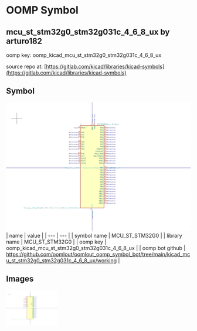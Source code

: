 # OOMP Symbol  
## mcu_st_stm32g0_stm32g031c_4_6_8_ux  by arturo182  
  
oomp key: oomp_kicad_mcu_st_stm32g0_stm32g031c_4_6_8_ux  
  
source repo at: [https://gitlab.com/kicad/libraries/kicad-symbols](https://gitlab.com/kicad/libraries/kicad-symbols)  
## Symbol  
  
[![working.png](working_600.png)](working.png)  
| name | value | 
| --- | --- | 
| symbol name | MCU_ST_STM32G0 | 
| library name | MCU_ST_STM32G0 | 
| oomp key | oomp_kicad_mcu_st_stm32g0_stm32g031c_4_6_8_ux | 
| oomp bot github | https://github.com/oomlout/oomlout_oomp_symbol_bot/tree/main/kicad_mcu_st_stm32g0_stm32g031c_4_6_8_ux/working | 
## Images  
  
[![working.png](working_140.png)](working.png)  
